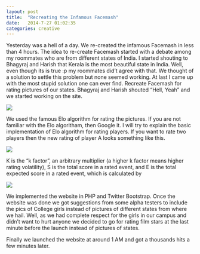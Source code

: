 ```yaml
---
layout: post
title:  "Recreating the Infamous Facemash"
date:   2014-7-27 01:02:35
categories: creative
---
```


Yesterday was a hell of a day. We re-created the infamous Facemash in less than 4 hours. The idea to re-create Facemash started with a debate  among my roommates who are from different states of India.  I started shouting to Bhagyraj and Harish that Kerala is the most beautiful state in India. Well, even though its is true :p my roommates did’t agree with that.  We thought of a solution to settle this problem but none seemed working. At last I came up with the most stupid solution one can ever find. Recreate Facemash for rating pictures of our states.  Bhagyraj and Harish shouted “Hell, Yeah”  and we started working on the site.

<img src = "http://images-vishnu7.rhcloud.com/comparo.png">

 

We used the famous Elo algorithm for rating the pictures.  If you are not familiar with the Elo algoritham, then Google it.  I will try to explain the basic implementation of Elo algorithm for rating players. If you want to rate two players then the new rating of player A looks something like this.

<img src = "http://images-vishnu7.rhcloud.com/elo-rating.png">

K is the “k factor”, an arbitrary multiplier (a higher k factor means higher rating volatility), S is the total score in a rated event, and E is the total expected score in a rated event, which is calculated by

<img src = "http://images-vishnu7.rhcloud.com/elo-rating-vishnu.png">

We implemented the website in PHP and Twitter Bootstrap.  Once the website was done we got suggestions from some alpha testers to include the pics of College girls instead of pictures of different states from where we hail.  Well, as we had complete respect for the girls in our campus and didn’t want to hurt anyone we decided to go for rating film stars at the last minute before the launch  instead of pictures of states.

Finally we launched the website at around 1 AM and got a thousands hits a few minutes later.